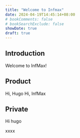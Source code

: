 ```yaml
---
title: "Welcome to Infmax"
date: 2024-04-19T14:45:14+08:00
# bookComments: false
# bookSearchExclude: false
showDate: true
draft: true
---
```


## Introduction
Welcome to InfMax!


## Product
Hi, Hugo 
Hi, InfMax

## Private
Hi hugo

<footer>
  xxxx
  </footer>
